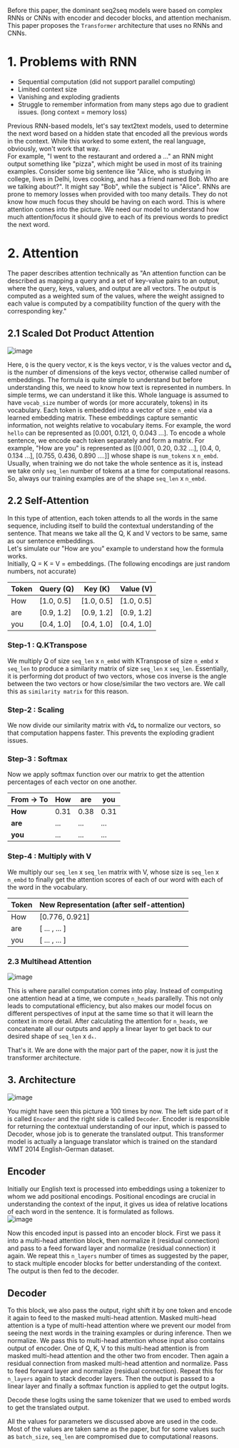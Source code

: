 
Before this paper, the dominant seq2seq models were based on complex RNNs or CNNs with encoder and decoder blocks, and attention mechanism. This paper proposes the `Transformer` architecture that uses no RNNs and CNNs.  
# 1. Problems with RNN  
- Sequential computation (did not support parallel computing)  
- Limited context size  
- Vanishing and exploding gradients  
- Struggle to remember information from many steps ago due to gradient issues. (long context = memory loss)  

Previous RNN-based models, let's say text2text models, used to determine the next word based on a hidden state that encoded all the previous words in the context. While this worked to some extent, the real language, obviously, won't work that way.  
For example, "I went to the restaurant and ordered a ..." an RNN might output something like "pizza", which might be used in most of its training examples. Consider some big sentence like "Alice, who is studying in college, lives in Delhi, loves cooking, and has a friend named Bob. Who are we talking about?". It might say "Bob", while the subject is "Alice". RNNs are prone to memory losses when provided with too many details. They do not know how much focus they should be having on each word. This is where attention comes into the picture. We need our model to understand how much attention/focus it should give to each of its previous words to predict the next word.  

# 2. Attention  
The paper describes attention technically as "An attention function can be described as mapping a query and a set of key-value pairs to an output, where the query, keys, values, and output are all vectors. The output is computed as a weighted sum of the values, where the weight assigned to each value is computed by a compatibility function of the query with the corresponding key."  

## 2.1 Scaled Dot Product Attention  
![image](https://github.com/user-attachments/assets/96040a12-54db-4eeb-bfeb-65c0670ab180)

Here, `Q` is the query vector, `K` is the keys vector, `V` is the values vector and dₖ is the number of dimensions of the keys vector, otherwise called number of embeddings. The formula is quite simple to understand but before understanding this, we need to know how text is represented in numbers. In simple terms, we can understand it like this. Whole language is assumed to have `vocab_size` number of words (or more accurately, tokens) in its vocabulary. Each token is embedded into a vector of size `n_embd` via a learned embedding matrix. These embeddings capture semantic information, not weights relative to vocabulary items. For example, the word `hello` can be represented as [0.001, 0.121, 0, 0.043 ...]. To encode a whole sentence, we encode each token separately and form a matrix. For example, "How are you" is represented as [[0.001, 0.20, 0.32 ...], [0.4, 0, 0.134 ...], [0.755, 0.436, 0.890 ....]] whose shape is `num_tokens` x `n_embd`. Usually, when training we do not take the whole sentence as it is, instead we take only `seq_len` number of tokens at a time for computational reasons. So, always our training examples are of the shape `seq_len` x `n_embd`.  

## 2.2 Self-Attention  
In this type of attention, each token attends to all the words in the same sequence, including itself to build the contextual understanding of the sentence. That means we take all the Q, K and V vectors to be same, same as our sentence embeddings.  
Let's simulate our "How are you" example to understand how the formula works.  
Initially, Q = K = V = embeddings. (The following encodings are just random numbers, not accurate)

| Token | Query (Q)   | Key (K)     | Value (V)   |
| ----- | ----------- | ----------- | ----------- |
| How   | [1.0, 0.5]  | [1.0, 0.5]  | [1.0, 0.5]  |
| are   | [0.9, 1.2]  | [0.9, 1.2]  | [0.9, 1.2]  |
| you   | [0.4, 1.0]  | [0.4, 1.0]  | [0.4, 1.0]  |

### Step-1 : Q.KTranspose  
We multiply Q of size `seq_len` x `n_embd` with KTranspose of size `n_embd` x `seq_len` to produce a similarity matrix of size `seq_len` x `seq_len`. Essentially, it is performing dot product of two vectors, whose cos inverse is the angle between the two vectors or how close/similar the two vectors are. We call this as `similarity matrix` for this reason.  

### Step-2 : Scaling  
We now divide our similarity matrix with √dₖ to normalize our vectors, so that computation happens faster. This prevents the exploding gradient issues.

### Step-3 : Softmax  
Now we apply softmax function over our matrix to get the attention percentages of each vector on one another.  

| From → To | How  | are  | you  |
| --------- | ---- | ---- | ---- |
| **How**   | 0.31 | 0.38 | 0.31 |
| **are**   | ...  | ...  | ...  |
| **you**   | ...  | ...  | ...  |

### Step-4 : Multiply with V  
We multiply our `seq_len` x `seq_len` matrix with V, whose size is `seq_len` x `n_embd` to finally get the attention scores of each of our word with each of the word in the vocabulary.

| Token | New Representation (after self-attention) |
| ----- | ----------------------------------------- |
| How   | [0.776, 0.921]                            |
| are   | [ ... , ... ]                             |
| you   | [ ... , ... ]                             |

### 2.3 Multihead Attention  
![image](https://github.com/user-attachments/assets/7da603f6-c961-4b2a-9b01-1d346a5539f7)

This is where parallel computation comes into play. Instead of computing one attention head at a time, we compute `n_heads` parallelly. This not only leads to computational efficiency, but also makes our model focus on different perspectives of input at the same time so that it will learn the context in more detail. After calculating the attention for `n_heads`, we concatenate all our outputs and apply a linear layer to get back to our desired shape of `seq_len` x `dₖ`.  

That's it. We are done with the major part of the paper, now it is just the transformer architecture.

## 3. Architecture  
![image](https://github.com/user-attachments/assets/ce155475-d7c3-48e4-a17e-1bc36803f9f1)

You might have seen this picture a 100 times by now. The left side part of it is called `Encoder` and the right side is called `Decoder`. Encoder is responsible for returning the contextual understanding of our input, which is passed to Decoder, whose job is to generate the translated output. This transformer model is actually a language translator which is trained on the standard WMT 2014 English-German dataset.  

## Encoder  
Initially our English text is processed into embeddings using a tokenizer to whom we add positional encodings. Positional encodings are crucial in understanding the context of the input, it gives us idea of relative locations of each word in the sentence. It is formulated as follows.  
![image](https://github.com/user-attachments/assets/c26e5377-d0e5-4ce7-915b-44380d9444ac)

Now this encoded input is passed into an encoder block. First we pass it into a multi-head attention block, then normalize it (residual connection) and pass to a feed forward layer and normalize (residual connection) it again. We repeat this `n_layers` number of times as suggested by the paper, to stack multiple encoder blocks for better understanding of the context. The output is then fed to the decoder.  

## Decoder  
To this block, we also pass the output, right shift it by one token and encode it again to feed to the masked multi-head attention. Masked multi-head attention is a type of multi-head attention where we prevent our model from seeing the next words in the training examples or during inference. Then we normalize. We pass this to multi-head attention whose input also contains output of encoder. One of Q, K, V to this multi-head attention is from masked multi-head attention and the other two from encoder. Then again a residual connection from masked multi-head attention and normalize. Pass to feed forward layer and normalize (residual connection). Repeat this for `n_layers` again to stack decoder layers. Then the output is passed to a linear layer and finally a softmax function is applied to get the output logits.

Decode these logits using the same tokenizer that we used to embed words to get the translated output.  

All the values for parameters we discussed above are used in the code. Most of the values are taken same as the paper, but for some values such as `batch_size`, `seq_len` are compromised due to computational reasons.
